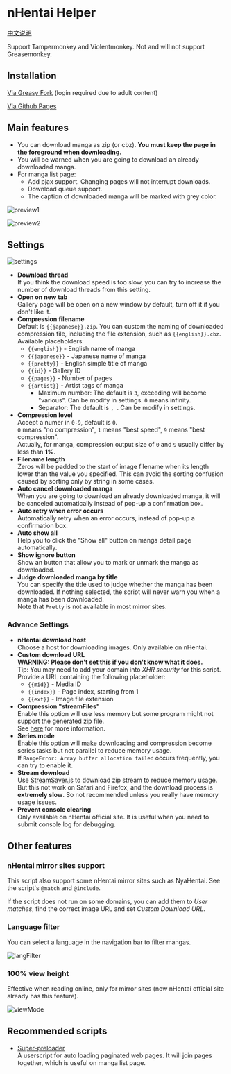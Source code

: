 # nHentai Helper

[中文说明](https://github.com/Tsuk1ko/nhentai-helper/blob/master/README-ZH.md#readme)

Support Tampermonkey and Violentmonkey. Not and will not support Greasemonkey.

## Installation

[Via Greasy Fork](https://greasyfork.org/zh-CN/scripts/375992) (login required due to adult content)

[Via Github Pages](https://nhelper.lolicon.app/script.user.js)

## Main features

- You can download manga as zip (or cbz). **You must keep the page in the foreground when downloading.**
- You will be warned when you are going to download an already downloaded manga.
- For manga list page:
  - Add pjax support. Changing pages will not interrupt downloads.
  - Download queue support.
  - The caption of downloaded manga will be marked with grey color.

![preview1](https://raw.githubusercontent.com/Tsuk1ko/nhentai-helper/master/docs/preview1.png)

![preview2](https://raw.githubusercontent.com/Tsuk1ko/nhentai-helper/master/docs/preview2.png)

## Settings

![settings](https://raw.githubusercontent.com/Tsuk1ko/nhentai-helper/master/docs/settings.png)

- **Download thread**  
  If you think the download speed is too slow, you can try to increase the number of download threads from this setting.
- **Open on new tab**  
  Gallery page will be open on a new window by default, turn off it if you don't like it.
- **Compression filename**  
  Default is `{{japanese}}.zip`. You can custom the naming of downloaded compression file, including the file extension, such as `{{english}}.cbz`.  
  Available placeholders:  
  - `{{english}}` - English name of manga
  - `{{japanese}}` - Japanese name of manga
  - `{{pretty}}` - English simple title of manga
  - `{{id}}` - Gallery ID
  - `{{pages}}` - Number of pages
  - `{{artist}}` - Artist tags of manga
    - Maximum number: The default is `3`, exceeding will become "various". Can be modify in settings. `0` means infinity.
    - Separator: The default is `, `. Can be modify in settings.
- **Compression level**  
  Accept a numer in `0-9`, default is `0`.  
  `0` means "no compression", `1` means "best speed", `9` means "best compression".  
   Actually, for manga, compression output size of `0` and `9` usually differ by less than **1%**.
- **Filename length**  
  Zeros will be padded to the start of image filename when its length lower than the value you specified. This can avoid the sorting confusion caused by sorting only by string in some cases.
- **Auto cancel downloaded manga**  
  When you are going to download an already downloaded manga, it will be canceled automatically instead of pop-up a confirmation box.
- **Auto retry when error occurs**  
  Automatically retry when an error occurs, instead of pop-up a confirmation box.
- **Auto show all**  
  Help you to click the "Show all" button on manga detail page automatically.
- **Show ignore button**  
  Show an button that allow you to mark or unmark the manga as downloaded.
- **Judge downloaded manga by title**  
  You can specify the title used to judge whether the manga has been downloaded. If nothing selected, the script will never warn you when a manga has been downloaded.  
  Note that `Pretty` is not available in most mirror sites.

### Advance Settings

- **nHentai download host**  
  Choose a host for downloading images. Only available on nHentai.
- **Custom download URL**  
  **WARNING: Please don't set this if you don't know what it does.**  
  Tip: You may need to add your domain into *XHR security* for this script.  
  Provide a URL containing the following placeholder:
  - `{{mid}}` - Media ID
  - `{{index}}` - Page index, starting from 1
  - `{{ext}}` - Image file extension
- **Compression "streamFiles"**  
  Enable this option will use less memory but some program might not support the generated zip file.  
  See [here](https://stuk.github.io/jszip/documentation/api_jszip/generate_async.html#streamfiles-option) for more information.
- **Series mode**  
  Enable this option will make downloading and compression become series tasks but not parallel to reduce memory usage.  
  If `RangeError: Array buffer allocation failed` occurs frequently, you can try to enable it.
- **Stream download**  
  Use [StreamSaver.js](https://github.com/jimmywarting/StreamSaver.js) to download zip stream to reduce memory usage.  
  But this not work on Safari and Firefox, and the download process is **extremely slow**. So not recommended unless you really have memory usage issues.
- **Prevent console clearing**  
  Only available on nHentai official site. It is useful when you need to submit console log for debugging.

## Other features

### nHentai mirror sites support

This script also support some nHentai mirror sites such as NyaHentai. See the script's `@match` and `@include`.

If the script does not run on some domains, you can add them to *User matches*, find the correct image URL and set *Custom Download URL*.

### Language filter

You can select a language in the navigation bar to filter mangas.

![langFilter](https://raw.githubusercontent.com/Tsuk1ko/nhentai-helper/master/docs/langFilter.png)

### 100% view height

Effective when reading online, only for mirror sites (now nHentai official site already has this feature).

![viewMode](https://raw.githubusercontent.com/Tsuk1ko/nhentai-helper/master/docs/viewMode.png)

## Recommended scripts

- [Super-preloader](https://github.com/machsix/Super-preloader)  
  A userscript for auto loading paginated web pages. It will join pages together, which is useful on manga list page.
